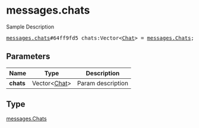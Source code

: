 # messages.chats

Sample Description

<pre>
<a href="../constructor/messages.chats.md">messages.chats</a>#64ff9fd5 chats:Vector&lt;<a href="../type/Chat.md">Chat</a>&gt; = <a href="../type/messages.Chats.md">messages.Chats</a>;</pre>
## Parameters

| Name | Type | Description |
|------|:----:|-------------|
| **chats** | Vector&lt;<a href="../type/Chat.md">Chat</a>&gt; | Param description |

## Type

<a href="../type/messages.Chats.md">messages.Chats</a>
